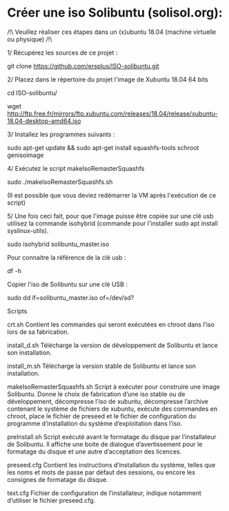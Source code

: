 # Créer une iso Solibuntu (solisol.org):

/!\ Veuillez réaliser ces étapes dans un (x)ubuntu 18.04 (machine virtuelle ou physique) /!\

1/ Récupérez les sources de ce projet :

git clone https://github.com/ersplus/ISO-solibuntu.git

2/ Placez dans le répertoire du projet l'image de Xubuntu 18.04 64 bits

cd ISO-solibuntu/

wget http://ftp.free.fr/mirrors/ftp.xubuntu.com/releases/18.04/release/xubuntu-18.04-desktop-amd64.iso

3/ Installez les programmes suivants :

sudo apt-get update && sudo apt-get install squashfs-tools schroot genisoimage

4/ Exécutez le script makeIsoRemasterSquashfs

sudo ./makeIsoRemasterSquashfs.sh

(Il est possible que vous deviez redémarrer la VM après l'exécution de ce script)

5/ Une fois ceci fait, pour que l'image puisse être copiée sur une clé usb utilisez la commande isohybrid (commande pour l'installer sudo apt install syslinux-utils).

sudo isohybrid solibuntu_master.iso

Pour connaitre la référence de la clé usb :

df -h

Copier l'iso de Solibuntu sur une clé USB :

sudo dd if=solibuntu_master.iso of=/dev/sd?


Scripts 

crt.sh	Contient les commandes qui seront exécutées en chroot dans l’iso lors de sa fabrication.

install_d.sh	Télécharge la version de développement de Solibuntu et lance son installation.

install_m.sh	Télécharge la version stable de Solibuntu et lance son installation.

makeIsoRemasterSquashfs.sh	Script à exécuter pour construire une image Solibuntu.
Donne le choix de fabrication d’une iso stable ou de développement, décompresse l’iso de xubuntu, décompresse l’archive contenant le système de fichiers de xubuntu, exécute des commandes en chroot, place le fichier de preseed et le fichier de configuration du programme d’installation du système d’exploitation dans l’iso.

preInstall.sh	Script exécuté avant le formatage du disque par l’installateur de Solibuntu.
Il affiche une boite de dialogue d’avertissement pour le formatage du disque et une autre d’acceptation des licences.

preseed.cfg	Contient les instructions d’installation du système, telles que les noms et mots de passe par défaut des sessions, ou encore les consignes de formatage du disque.

text.cfg	Fichier de configuration de l’installateur, indique notamment d’utiliser le fichier preseed.cfg.
